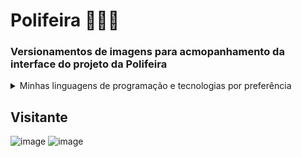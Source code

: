 # Polifeira 🍑🍊🍏
### Versionamentos de imagens para acmopanhamento da interface do projeto da Polifeira

<details>
  <summary>Minhas linguagens de programação e tecnologias por preferência</summary>
  
  * (**S**) Java
  * (**A**) React, Typescript e NodeJS
  * (**B**) SQL, JavaScript, Git e Python
  * (**C**) NoSQL, PHP e C
  * (**D**) Lua
  * (**F**) C# e C++
</details>

## **Visitante**
![image](https://user-images.githubusercontent.com/78219497/197802771-121efb59-deb4-4949-872a-fa1ad475ffeb.png)
![image](https://user-images.githubusercontent.com/78219497/197802898-8d2848de-edf4-4877-9c3a-a5fe1964363a.png)
